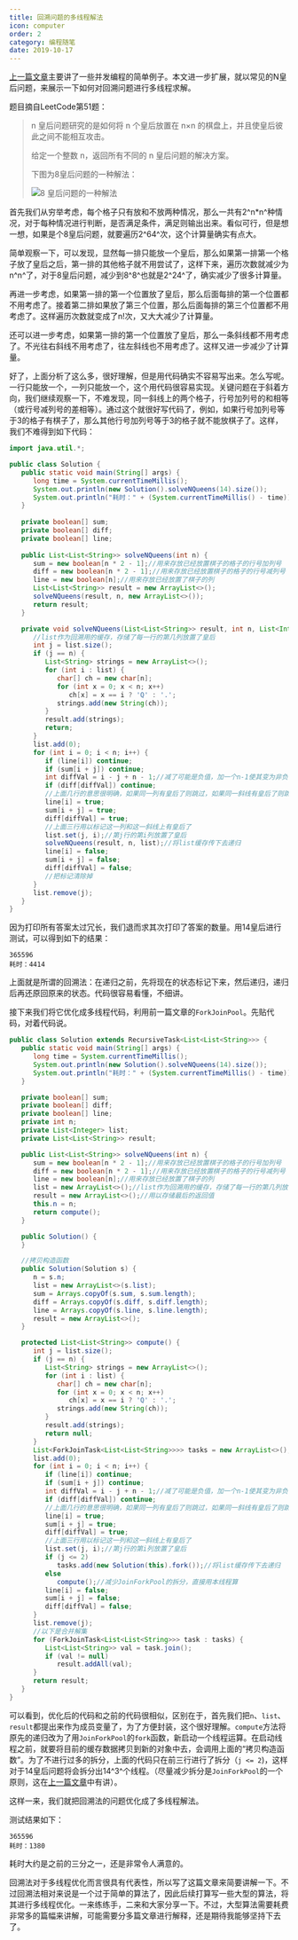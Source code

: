 ```yaml
---
title: 回溯问题的多线程解法
icon: computer
order: 2
category: 编程随笔
date: 2019-10-17
---
```


[上一篇文章](concurrency.md)主要讲了一些并发编程的简单例子。本文进一步扩展，就以常见的N皇后问题，来展示一下如何对回溯问题进行多线程求解。

题目摘自LeetCode第51题：

> n 皇后问题研究的是如何将 n 个皇后放置在 n×n 的棋盘上，并且使皇后彼此之间不能相互攻击。
> 
> 给定一个整数 n，返回所有不同的 n 皇后问题的解决方案。
> 
> 下图为8皇后问题的一种解法：
> 
> ![ 8 皇后问题的一种解法](/programming/8-queens.png)

首先我们从穷举考虑，每个格子只有放和不放两种情况，那么一共有2^n*n^种情况，对于每种情况进行判断，是否满足条件，满足则输出出来。看似可行，但是想一想，如果是个8皇后问题，就要遍历2^64^次，这个计算量确实有点大。

简单观察一下，可以发现，显然每一排只能放一个皇后，那么如果第一排第一个格子放了皇后之后，第一排的其他格子就不用尝试了，这样下来，遍历次数就减少为n^n^了，对于8皇后问题，减少到8^8^也就是2^24^了，确实减少了很多计算量。

再进一步考虑，如果第一排的第一个位置放了皇后，那么后面每排的第一个位置都不用考虑了。接着第二排如果放了第三个位置，那么后面每排的第三个位置都不用考虑了。这样遍历次数就变成了n!次，又大大减少了计算量。

还可以进一步考虑，如果第一排的第一个位置放了皇后，那么一条斜线都不用考虑了。不光往右斜线不用考虑了，往左斜线也不用考虑了。这样又进一步减少了计算量。

好了，上面分析了这么多，很好理解，但是用代码确实不容易写出来。怎么写呢。一行只能放一个，一列只能放一个，这个用代码很容易实现。关键问题在于斜着方向，我们继续观察一下，不难发现，同一斜线上的两个格子，行号加列号的和相等（或行号减列号的差相等）。通过这个就很好写代码了，例如，如果行号加列号等于3的格子有棋子了，那么其他行号加列号等于3的格子就不能放棋子了。这样，我们不难得到如下代码：

```java
import java.util.*;

public class Solution {
   public static void main(String[] args) {
      long time = System.currentTimeMillis();
      System.out.println(new Solution().solveNQueens(14).size());
      System.out.println("耗时：" + (System.currentTimeMillis() - time));
   }
   
   private boolean[] sum;
   private boolean[] diff;
   private boolean[] line;
   
   public List<List<String>> solveNQueens(int n) {
      sum = new boolean[n * 2 - 1];//用来存放已经放置棋子的格子的行号加列号
      diff = new boolean[n * 2 - 1];//用来存放已经放置棋子的格子的行号减列号
      line = new boolean[n];//用来存放已经放置了棋子的列
      List<List<String>> result = new ArrayList<>();
      solveNQueens(result, n, new ArrayList<>());
      return result;
   }

   private void solveNQueens(List<List<String>> result, int n, List<Integer> list) {
      //list作为回溯用的缓存，存储了每一行的第几列放置了皇后
      int j = list.size();
      if (j == n) {
         List<String> strings = new ArrayList<>();
         for (int i : list) {
            char[] ch = new char[n];
            for (int x = 0; x < n; x++)
               ch[x] = x == i ? 'Q' : '.';
            strings.add(new String(ch));
         }
         result.add(strings);
         return;
      }
      list.add(0);
      for (int i = 0; i < n; i++) {
         if (line[i]) continue;
         if (sum[i + j]) continue;
         int diffVal = i - j + n - 1;//减了可能是负值，加一个n-1使其变为非负
         if (diff[diffVal]) continue;
         //上面几行的意思很明确，如果同一列有皇后了则跳过，如果同一斜线有皇后了则跳过
         line[i] = true;
         sum[i + j] = true;
         diff[diffVal] = true;
         //上面三行用以标记这一列和这一斜线上有皇后了
         list.set(j, i);//第j行的第i列放置了皇后
         solveNQueens(result, n, list);//将list缓存传下去递归
         line[i] = false;
         sum[i + j] = false;
         diff[diffVal] = false;
         //把标记清除掉
      }
      list.remove(j);
   }
}
```

因为打印所有答案太过冗长，我们退而求其次打印了答案的数量。用14皇后进行测试，可以得到如下的结果：

```
365596
耗时：4414
```

上面就是所谓的回溯法：在递归之前，先将现在的状态标记下来，然后递归，递归后再还原回原来的状态。代码很容易看懂，不细讲。

接下来我们将它优化成多线程代码，利用前一篇文章的`ForkJoinPool`。先贴代码，对着代码说。

```java
public class Solution extends RecursiveTask<List<List<String>>> {
   public static void main(String[] args) {
      long time = System.currentTimeMillis();
      System.out.println(new Solution().solveNQueens(14).size());
      System.out.println("耗时：" + (System.currentTimeMillis() - time));
   }

   private boolean[] sum;
   private boolean[] diff;
   private boolean[] line;
   private int n;
   private List<Integer> list;
   private List<List<String>> result;

   public List<List<String>> solveNQueens(int n) {
      sum = new boolean[n * 2 - 1];//用来存放已经放置棋子的格子的行号加列号
      diff = new boolean[n * 2 - 1];//用来存放已经放置棋子的格子的行号减列号
      line = new boolean[n];//用来存放已经放置了棋子的列
      list = new ArrayList<>();//list作为回溯用的缓存，存储了每一行的第几列放置了皇后
      result = new ArrayList<>();//用以存储最后的返回值
      this.n = n;
      return compute();
   }

   public Solution() {
   }

   //拷贝构造函数
   public Solution(Solution s) {
      n = s.n;
      list = new ArrayList<>(s.list);
      sum = Arrays.copyOf(s.sum, s.sum.length);
      diff = Arrays.copyOf(s.diff, s.diff.length);
      line = Arrays.copyOf(s.line, s.line.length);
      result = new ArrayList<>();
   }

   protected List<List<String>> compute() {
      int j = list.size();
      if (j == n) {
         List<String> strings = new ArrayList<>();
         for (int i : list) {
            char[] ch = new char[n];
            for (int x = 0; x < n; x++)
               ch[x] = x == i ? 'Q' : '.';
            strings.add(new String(ch));
         }
         result.add(strings);
         return null;
      }
      List<ForkJoinTask<List<List<String>>>> tasks = new ArrayList<>();
      list.add(0);
      for (int i = 0; i < n; i++) {
         if (line[i]) continue;
         if (sum[i + j]) continue;
         int diffVal = i - j + n - 1;//减了可能是负值，加一个n-1使其变为非负
         if (diff[diffVal]) continue;
         //上面几行的意思很明确，如果同一列有皇后了则跳过，如果同一斜线有皇后了则跳过
         line[i] = true;
         sum[i + j] = true;
         diff[diffVal] = true;
         //上面三行用以标记这一列和这一斜线上有皇后了
         list.set(j, i);//第j行的第i列放置了皇后
         if (j <= 2)
            tasks.add(new Solution(this).fork());//将list缓存传下去递归
         else
            compute();//减少JoinForkPool的拆分，直接用本线程算
         line[i] = false;
         sum[i + j] = false;
         diff[diffVal] = false;
      }
      list.remove(j);
      //以下是合并解集
      for (ForkJoinTask<List<List<String>>> task : tasks) {
         List<List<String>> val = task.join();
         if (val != null)
            result.addAll(val);
      }
      return result;
   }
}
```

可以看到，优化后的代码和之前的代码很相似，区别在于，首先我们把`n`、`list`、`result`都提出来作为成员变量了，为了方便封装，这个很好理解。`compute`方法将原先的递归改为了用`JoinForkPool`的`fork`函数，新启动一个线程运算。在启动线程之前，就要将目前的缓存数据拷贝到新的对象中去，会调用上面的“拷贝构造函数”。为了不进行过多的拆分，上面的代码只在前三行进行了拆分（`j <= 2`)，这样对于14皇后问题将会拆分出14^3^个线程。（尽量减少拆分是`JoinForkPool`的一个原则，这在[上一篇文章](concurrency.md)中有讲）。

这样一来，我们就把回溯法的问题优化成了多线程解法。

测试结果如下：

```
365596
耗时：1380
```

耗时大约是之前的三分之一，还是非常令人满意的。

回溯法对于多线程优化而言很具有代表性，所以写了这篇文章来简要讲解一下。不过回溯法相对来说是一个过于简单的算法了，因此后续打算写一些大型的算法，将其进行多线程优化。一来练练手，二来和大家分享一下。不过，大型算法需要耗费非常多的篇幅来讲解，可能需要分多篇文章进行解释，还是期待我能够坚持下去了。